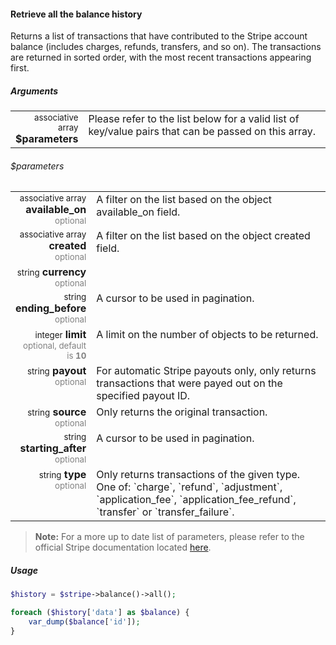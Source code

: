 #### Retrieve all the balance history

Returns a list of transactions that have contributed to the Stripe account balance (includes charges, refunds, transfers, and so on). The transactions are returned in sorted order, with the most recent transactions appearing first.

##### Arguments

<table>
    <tbody>
        <tr valign="top">
            <td width="20%" style="text-align: right">
                <small>associative array</small> <strong>$parameters</strong>
            </td>
            <td width="80%">
                Please refer to the list below for a valid list of key/value pairs that can be passed on this array.
            </td>
        </tr>
    </tbody>
</table>

###### $parameters

<table>
    <tbody>
        <tr valign="top">
            <td width="20%" style="text-align: right">
                <small>associative array</small> <strong>available_on</strong><br />
                <small style="color: grey;">optional</small>
            </td>
            <td width="80%">A filter on the list based on the object available_on field.</td>
        </tr>
        <tr valign="top">
            <td width="20%" style="text-align: right">
                <small>associative array</small> <strong>created</strong><br />
                <small style="color: grey;">optional</small>
            </td>
            <td width="80%">A filter on the list based on the object created field.</td>
        </tr>
        <tr valign="top">
            <td width="20%" style="text-align: right">
                <small>string</small> <strong>currency</strong><br />
                <small style="color: grey;">optional</small>
            </td>
            <td width="80%"></td>
        </tr>
        <tr valign="top">
            <td width="20%" style="text-align: right">
                <small>string</small> <strong>ending_before</strong><br />
                <small style="color: grey;">optional</small>
            </td>
            <td width="80%">A cursor to be used in pagination.</td>
        </tr>
        <tr valign="top">
            <td width="20%" style="text-align: right">
                <small>integer</small> <strong>limit</strong><br />
                <small style="color: grey;">optional, default is <strong>10</strong></small>
            </td>
            <td width="80%">A limit on the number of objects to be returned.</td>
        </tr>
        <tr valign="top">
            <td width="20%" style="text-align: right">
                <small>string</small> <strong>payout</strong><br />
                <small style="color: grey;">optional</small>
            </td>
            <td width="80%">For automatic Stripe payouts only, only returns transactions that were payed out on the specified payout ID.</td>
        </tr>
        <tr valign="top">
            <td width="20%" style="text-align: right">
                <small>string</small> <strong>source</strong><br />
                <small style="color: grey;">optional</small>
            </td>
            <td width="80%">Only returns the original transaction.</td>
        </tr>
        <tr valign="top">
            <td width="20%" style="text-align: right">
                <small>string</small> <strong>starting_after</strong><br />
                <small style="color: grey;">optional</small>
            </td>
            <td width="80%">A cursor to be used in pagination.</td>
        </tr>
        <tr valign="top">
            <td width="20%" style="text-align: right">
                <small>string</small> <strong>type</strong><br />
                <small style="color: grey;">optional</small>
            </td>
            <td width="80%">Only returns transactions of the given type. One of: `charge`, `refund`, `adjustment`, `application_fee`, `application_fee_refund`, `transfer` or `transfer_failure`.</td>
        </tr>
    </tbody>
</table>

> **Note:** For a more up to date list of parameters, please refer to the official Stripe documentation located [here](https://stripe.com/docs/api#balance_history).

##### Usage

```php
$history = $stripe->balance()->all();

foreach ($history['data'] as $balance) {
    var_dump($balance['id']);
}
```
